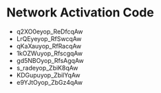 # Network Activation Code
* q2XO0eyop_ReDfcqAw
* LrQEyeyop_RfSwcqAw
* qKaXauyop_RfRacqAw
* 1kOZWuyop_RfscgqAw
* gd5NBOyop_RfsAgqAw
* s_radeyop_ZbiK8qAw
* KDGupuyop_ZbilYqAw
* e9YJtOyop_ZbGz4qAw